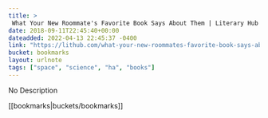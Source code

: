 ```yaml
---
title: > 
 What Your New Roommate's Favorite Book Says About Them | Literary Hub
date: 2018-09-11T22:45:40+00:00
dateadded: 2022-04-13 22:45:37 -0400
link: "https://lithub.com/what-your-new-roommates-favorite-book-says-about-them/"
bucket: bookmarks
layout: urlnote
tags: ["space", "science", "ha", "books"]
--- 
```

No Description
 <!-- end excerpt --> 
<div class='bucket'>[[bookmarks|buckets/bookmarks]]</div> 
